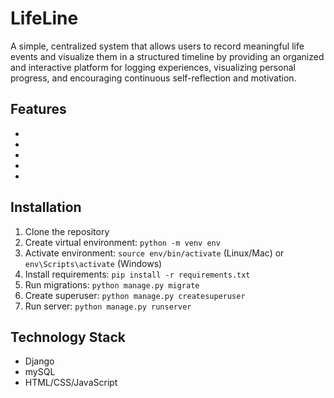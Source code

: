 # LifeLine
A simple, centralized system that allows users to record meaningful life events and visualize them in a structured timeline by providing
an organized and interactive platform for logging experiences, visualizing personal progress, and encouraging continuous self-reflection and motivation.
## Features
- 
- 
- 
- 
- 
## Installation
1. Clone the repository
2. Create virtual environment: `python -m venv env`
3. Activate environment: `source env/bin/activate` (Linux/Mac) or `env\Scripts\activate` 
(Windows)
4. Install requirements: `pip install -r requirements.txt`
5. Run migrations: `python manage.py migrate`
6. Create superuser: `python manage.py createsuperuser`
7. Run server: `python manage.py runserver`
## Technology Stack
- Django
- mySQL
- HTML/CSS/JavaScript
